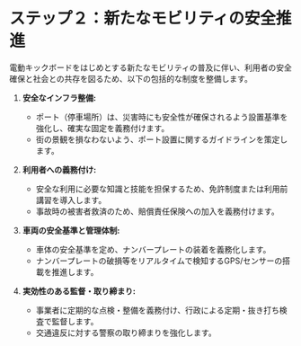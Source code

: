 # ステップ２：新たなモビリティの安全推進

電動キックボードをはじめとする新たなモビリティの普及に伴い、利用者の安全確保と社会との共存を図るため、以下の包括的な制度を整備します。

1.  **安全なインフラ整備:**
    *   ポート（停車場所）は、災害時にも安全性が確保されるよう設置基準を強化し、確実な固定を義務付けます。
    *   街の景観を損なわないよう、ポート設置に関するガイドラインを策定します。

2.  **利用者への義務付け:**
    *   安全な利用に必要な知識と技能を担保するため、免許制度または利用前講習を導入します。
    *   事故時の被害者救済のため、賠償責任保険への加入を義務付けます。

3.  **車両の安全基準と管理体制:**
    *   車体の安全基準を定め、ナンバープレートの装着を義務化します。
    *   ナンバープレートの破損等をリアルタイムで検知するGPS/センサーの搭載を推進します。

4.  **実効性のある監督・取り締まり:**
    *   事業者に定期的な点検・整備を義務付け、行政による定期・抜き打ち検査で監督します。
    *   交通違反に対する警察の取り締まりを強化します。